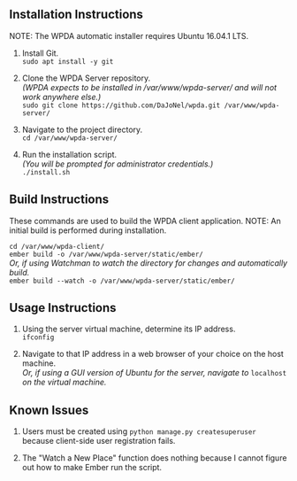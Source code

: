## Installation Instructions

NOTE: The WPDA automatic installer requires Ubuntu 16.04.1 LTS.

1. Install Git.  
    `sudo apt install -y git`

2. Clone the WPDA Server repository.  
    *(WPDA expects to be installed in /var/www/wpda-server/ and will not work anywhere else.)*  
    `sudo git clone https://github.com/DaJoNel/wpda.git /var/www/wpda-server/`

3. Navigate to the project directory.  
    `cd /var/www/wpda-server/`

4. Run the installation script.  
    *(You will be prompted for administrator credentials.)*  
    `./install.sh`

## Build Instructions

These commands are used to build the WPDA client application. NOTE: An initial build is performed during installation.

`cd /var/www/wpda-client/`  
`ember build -o /var/www/wpda-server/static/ember/`  
*Or, if using Watchman to watch the directory for changes and automatically build.*  
`ember build --watch -o /var/www/wpda-server/static/ember/`

## Usage Instructions

1. Using the server virtual machine, determine its IP address.  
    `ifconfig`

2. Navigate to that IP address in a web browser of your choice on the host machine.  
    *Or, if using a GUI version of Ubuntu for the server, navigate to* `localhost` *on the virtual machine.*

## Known Issues

1. Users must be created using `python manage.py createsuperuser` because client-side user registration fails.

2. The "Watch a New Place" function does nothing because I cannot figure out how to make Ember run the script.
